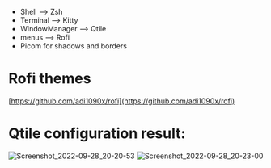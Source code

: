 * Shell --> Zsh
* Terminal --> Kitty
* WindowManager --> Qtile
* menus --> Rofi
* Picom for shadows and borders

# Rofi themes
[https://github.com/adi1090x/rofi](https://github.com/adi1090x/rofi)


# Qtile configuration result:
![Screenshot_2022-09-28_20-20-53](https://user-images.githubusercontent.com/106036643/192859813-9c78631b-dbef-4c7b-82a6-6fbe8c1e2c28.png)
![Screenshot_2022-09-28_20-23-00](https://user-images.githubusercontent.com/106036643/192859903-1b3f7902-e1f9-459e-af4d-070ced2941dd.png)
